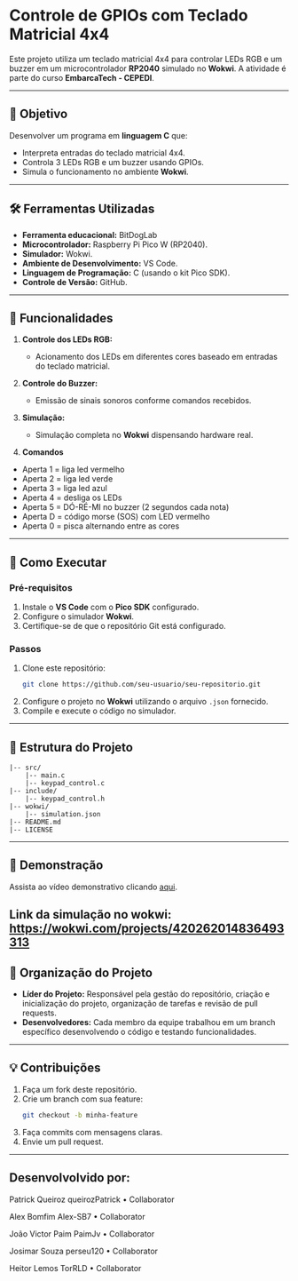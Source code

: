 # Controle de GPIOs com Teclado Matricial 4x4

Este projeto utiliza um teclado matricial 4x4 para controlar LEDs RGB e um buzzer em um microcontrolador **RP2040** simulado no **Wokwi**. A atividade é parte do curso **EmbarcaTech - CEPEDI**.

---

## 🎯 Objetivo

Desenvolver um programa em **linguagem C** que:
- Interpreta entradas do teclado matricial 4x4.
- Controla 3 LEDs RGB e um buzzer usando GPIOs.
- Simula o funcionamento no ambiente **Wokwi**.

---

## 🛠️ Ferramentas Utilizadas

- **Ferramenta educacional:** BitDogLab
- **Microcontrolador:** Raspberry Pi Pico W (RP2040).
- **Simulador:** Wokwi.
- **Ambiente de Desenvolvimento:** VS Code.
- **Linguagem de Programação:** C (usando o kit Pico SDK).
- **Controle de Versão:** GitHub.

---

## 🧩 Funcionalidades

1. **Controle dos LEDs RGB:**
   - Acionamento dos LEDs em diferentes cores baseado em entradas do teclado matricial.

2. **Controle do Buzzer:**
   - Emissão de sinais sonoros conforme comandos recebidos.

3. **Simulação:**
   - Simulação completa no **Wokwi** dispensando hardware real.
     
4. **Comandos**
- Aperta 1 = liga led vermelho
- Aperta 2 = liga led verde
- Aperta 3 = liga led azul
- Aperta 4 = desliga os LEDs
- Aperta 5 = DÓ-RÉ-MI no buzzer (2 segundos cada nota)
- Aperta D = código morse (SOS) com LED vermelho
- Aperta 0 = pisca alternando entre as cores

---

## 🚀 Como Executar

### Pré-requisitos
1. Instale o **VS Code** com o **Pico SDK** configurado.
2. Configure o simulador **Wokwi**.
3. Certifique-se de que o repositório Git está configurado.

### Passos
1. Clone este repositório:
   ```bash
   git clone https://github.com/seu-usuario/seu-repositorio.git
   ```
2. Configure o projeto no **Wokwi** utilizando o arquivo `.json` fornecido.
3. Compile e execute o código no simulador.

---

## 📝 Estrutura do Projeto

```
|-- src/
    |-- main.c
    |-- keypad_control.c
|-- include/
    |-- keypad_control.h
|-- wokwi/
    |-- simulation.json
|-- README.md
|-- LICENSE
```

---

## 🎥 Demonstração

Assista ao vídeo demonstrativo clicando [aqui](https://www.youtube.com/watch?v=0OIFq5b_DUI).


Link da simulação no wokwi: https://wokwi.com/projects/420262014836493313
---

## 📌 Organização do Projeto

- **Líder do Projeto:** Responsável pela gestão do repositório, criação e inicialização do projeto, organização de tarefas e revisão de pull requests.
- **Desenvolvedores:** Cada membro da equipe trabalhou em um branch específico desenvolvendo o código e testando funcionalidades.

---

## 💡 Contribuições

1. Faça um fork deste repositório.
2. Crie um branch com sua feature:
   ```bash
   git checkout -b minha-feature
   ```
3. Faça commits com mensagens claras.
4. Envie um pull request.

---
## Desenvolvolvido por:

Patrick Queiroz 
queirozPatrick • Collaborator

Alex Bomfim
Alex-SB7 • Collaborator

João Victor Paim
PaimJv • Collaborator

Josimar Souza
perseu120 • Collaborator

Heitor Lemos
TorRLD • Collaborator

